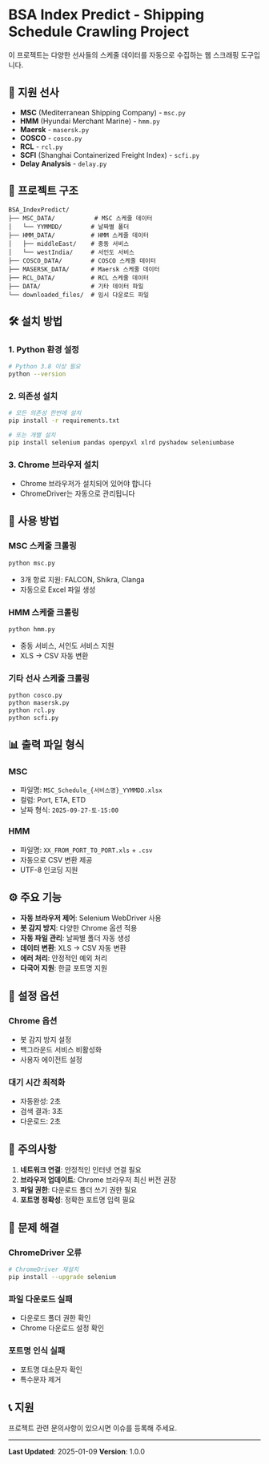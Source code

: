 # BSA Index Predict - Shipping Schedule Crawling Project

이 프로젝트는 다양한 선사들의 스케줄 데이터를 자동으로 수집하는 웹 스크래핑 도구입니다.

## 🚢 지원 선사

- **MSC** (Mediterranean Shipping Company) - `msc.py`
- **HMM** (Hyundai Merchant Marine) - `hmm.py`  
- **Maersk** - `masersk.py`
- **COSCO** - `cosco.py`
- **RCL** - `rcl.py`
- **SCFI** (Shanghai Containerized Freight Index) - `scfi.py`
- **Delay Analysis** - `delay.py`

## 📁 프로젝트 구조

```
BSA_IndexPredict/
├── MSC_DATA/           # MSC 스케줄 데이터
│   └── YYMMDD/        # 날짜별 폴더
├── HMM_DATA/          # HMM 스케줄 데이터
│   ├── middleEast/    # 중동 서비스
│   └── westIndia/     # 서인도 서비스
├── COSCO_DATA/        # COSCO 스케줄 데이터
├── MASERSK_DATA/      # Maersk 스케줄 데이터
├── RCL_DATA/          # RCL 스케줄 데이터
├── DATA/              # 기타 데이터 파일
└── downloaded_files/  # 임시 다운로드 파일
```

## 🛠️ 설치 방법

### 1. Python 환경 설정
```bash
# Python 3.8 이상 필요
python --version
```

### 2. 의존성 설치
```bash
# 모든 의존성 한번에 설치
pip install -r requirements.txt

# 또는 개별 설치
pip install selenium pandas openpyxl xlrd pyshadow seleniumbase
```

### 3. Chrome 브라우저 설치
- Chrome 브라우저가 설치되어 있어야 합니다
- ChromeDriver는 자동으로 관리됩니다

## 🚀 사용 방법

### MSC 스케줄 크롤링
```bash
python msc.py
```
- 3개 항로 지원: FALCON, Shikra, Clanga
- 자동으로 Excel 파일 생성

### HMM 스케줄 크롤링
```bash
python hmm.py
```
- 중동 서비스, 서인도 서비스 지원
- XLS → CSV 자동 변환

### 기타 선사 스케줄 크롤링
```bash
python cosco.py
python masersk.py
python rcl.py
python scfi.py
```

## 📊 출력 파일 형식

### MSC
- 파일명: `MSC_Schedule_{서비스명}_YYMMDD.xlsx`
- 컬럼: Port, ETA, ETD
- 날짜 형식: `2025-09-27-토-15:00`

### HMM
- 파일명: `XX_FROM_PORT_TO_PORT.xls` + `.csv`
- 자동으로 CSV 변환 제공
- UTF-8 인코딩 지원

## ⚙️ 주요 기능

- **자동 브라우저 제어**: Selenium WebDriver 사용
- **봇 감지 방지**: 다양한 Chrome 옵션 적용
- **자동 파일 관리**: 날짜별 폴더 자동 생성
- **데이터 변환**: XLS → CSV 자동 변환
- **에러 처리**: 안정적인 예외 처리
- **다국어 지원**: 한글 포트명 지원

## 🔧 설정 옵션

### Chrome 옵션
- 봇 감지 방지 설정
- 백그라운드 서비스 비활성화
- 사용자 에이전트 설정

### 대기 시간 최적화
- 자동완성: 2초
- 검색 결과: 3초
- 다운로드: 2초

## 📝 주의사항

1. **네트워크 연결**: 안정적인 인터넷 연결 필요
2. **브라우저 업데이트**: Chrome 브라우저 최신 버전 권장
3. **파일 권한**: 다운로드 폴더 쓰기 권한 필요
4. **포트명 정확성**: 정확한 포트명 입력 필요

## 🐛 문제 해결

### ChromeDriver 오류
```bash
# ChromeDriver 재설치
pip install --upgrade selenium
```

### 파일 다운로드 실패
- 다운로드 폴더 권한 확인
- Chrome 다운로드 설정 확인

### 포트명 인식 실패
- 포트명 대소문자 확인
- 특수문자 제거

## 📞 지원

프로젝트 관련 문의사항이 있으시면 이슈를 등록해 주세요.

---

**Last Updated**: 2025-01-09
**Version**: 1.0.0
